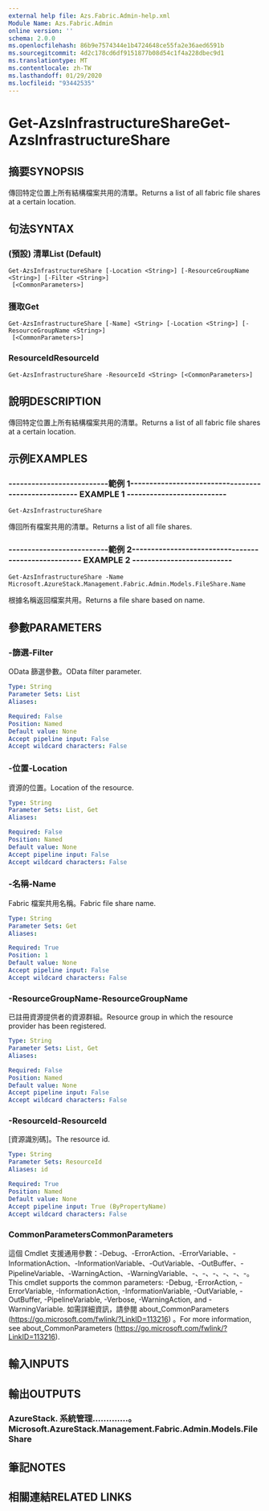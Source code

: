```yaml
---
external help file: Azs.Fabric.Admin-help.xml
Module Name: Azs.Fabric.Admin
online version: ''
schema: 2.0.0
ms.openlocfilehash: 86b9e7574344e1b4724648ce55fa2e36aed6591b
ms.sourcegitcommit: 4d2c178cd6df9151877b08d54c1f4a228dbec9d1
ms.translationtype: MT
ms.contentlocale: zh-TW
ms.lasthandoff: 01/29/2020
ms.locfileid: "93442535"
---
```

# <span data-ttu-id="77f49-101">Get-AzsInfrastructureShare</span><span class="sxs-lookup"><span data-stu-id="77f49-101">Get-AzsInfrastructureShare</span></span>

## <span data-ttu-id="77f49-102">摘要</span><span class="sxs-lookup"><span data-stu-id="77f49-102">SYNOPSIS</span></span>
<span data-ttu-id="77f49-103">傳回特定位置上所有結構檔案共用的清單。</span><span class="sxs-lookup"><span data-stu-id="77f49-103">Returns a list of all fabric file shares at a certain location.</span></span>

## <span data-ttu-id="77f49-104">句法</span><span class="sxs-lookup"><span data-stu-id="77f49-104">SYNTAX</span></span>

### <span data-ttu-id="77f49-105"> (預設) 清單</span><span class="sxs-lookup"><span data-stu-id="77f49-105">List (Default)</span></span>
```
Get-AzsInfrastructureShare [-Location <String>] [-ResourceGroupName <String>] [-Filter <String>]
 [<CommonParameters>]
```

### <span data-ttu-id="77f49-106">獲取</span><span class="sxs-lookup"><span data-stu-id="77f49-106">Get</span></span>
```
Get-AzsInfrastructureShare [-Name] <String> [-Location <String>] [-ResourceGroupName <String>]
 [<CommonParameters>]
```

### <span data-ttu-id="77f49-107">ResourceId</span><span class="sxs-lookup"><span data-stu-id="77f49-107">ResourceId</span></span>
```
Get-AzsInfrastructureShare -ResourceId <String> [<CommonParameters>]
```

## <span data-ttu-id="77f49-108">說明</span><span class="sxs-lookup"><span data-stu-id="77f49-108">DESCRIPTION</span></span>
<span data-ttu-id="77f49-109">傳回特定位置上所有結構檔案共用的清單。</span><span class="sxs-lookup"><span data-stu-id="77f49-109">Returns a list of all fabric file shares at a certain location.</span></span>

## <span data-ttu-id="77f49-110">示例</span><span class="sxs-lookup"><span data-stu-id="77f49-110">EXAMPLES</span></span>

### <span data-ttu-id="77f49-111">--------------------------範例 1--------------------------</span><span class="sxs-lookup"><span data-stu-id="77f49-111">-------------------------- EXAMPLE 1 --------------------------</span></span>
```
Get-AzsInfrastructureShare
```

<span data-ttu-id="77f49-112">傳回所有檔案共用的清單。</span><span class="sxs-lookup"><span data-stu-id="77f49-112">Returns a list of all file shares.</span></span>

### <span data-ttu-id="77f49-113">--------------------------範例 2--------------------------</span><span class="sxs-lookup"><span data-stu-id="77f49-113">-------------------------- EXAMPLE 2 --------------------------</span></span>
```
Get-AzsInfrastructureShare -Name Microsoft.AzureStack.Management.Fabric.Admin.Models.FileShare.Name
```

<span data-ttu-id="77f49-114">根據名稱返回檔案共用。</span><span class="sxs-lookup"><span data-stu-id="77f49-114">Returns a file share based on name.</span></span>

## <span data-ttu-id="77f49-115">參數</span><span class="sxs-lookup"><span data-stu-id="77f49-115">PARAMETERS</span></span>

### <span data-ttu-id="77f49-116">-篩選</span><span class="sxs-lookup"><span data-stu-id="77f49-116">-Filter</span></span>
<span data-ttu-id="77f49-117">OData 篩選參數。</span><span class="sxs-lookup"><span data-stu-id="77f49-117">OData filter parameter.</span></span>

```yaml
Type: String
Parameter Sets: List
Aliases: 

Required: False
Position: Named
Default value: None
Accept pipeline input: False
Accept wildcard characters: False
```

### <span data-ttu-id="77f49-118">-位置</span><span class="sxs-lookup"><span data-stu-id="77f49-118">-Location</span></span>
<span data-ttu-id="77f49-119">資源的位置。</span><span class="sxs-lookup"><span data-stu-id="77f49-119">Location of the resource.</span></span>

```yaml
Type: String
Parameter Sets: List, Get
Aliases: 

Required: False
Position: Named
Default value: None
Accept pipeline input: False
Accept wildcard characters: False
```

### <span data-ttu-id="77f49-120">-名稱</span><span class="sxs-lookup"><span data-stu-id="77f49-120">-Name</span></span>
<span data-ttu-id="77f49-121">Fabric 檔案共用名稱。</span><span class="sxs-lookup"><span data-stu-id="77f49-121">Fabric file share name.</span></span>

```yaml
Type: String
Parameter Sets: Get
Aliases: 

Required: True
Position: 1
Default value: None
Accept pipeline input: False
Accept wildcard characters: False
```

### <span data-ttu-id="77f49-122">-ResourceGroupName</span><span class="sxs-lookup"><span data-stu-id="77f49-122">-ResourceGroupName</span></span>
<span data-ttu-id="77f49-123">已註冊資源提供者的資源群組。</span><span class="sxs-lookup"><span data-stu-id="77f49-123">Resource group in which the resource provider has been registered.</span></span>

```yaml
Type: String
Parameter Sets: List, Get
Aliases: 

Required: False
Position: Named
Default value: None
Accept pipeline input: False
Accept wildcard characters: False
```

### <span data-ttu-id="77f49-124">-ResourceId</span><span class="sxs-lookup"><span data-stu-id="77f49-124">-ResourceId</span></span>
<span data-ttu-id="77f49-125">[資源識別碼]。</span><span class="sxs-lookup"><span data-stu-id="77f49-125">The resource id.</span></span>

```yaml
Type: String
Parameter Sets: ResourceId
Aliases: id

Required: True
Position: Named
Default value: None
Accept pipeline input: True (ByPropertyName)
Accept wildcard characters: False
```

### <span data-ttu-id="77f49-126">CommonParameters</span><span class="sxs-lookup"><span data-stu-id="77f49-126">CommonParameters</span></span>
<span data-ttu-id="77f49-127">這個 Cmdlet 支援通用參數：-Debug、-ErrorAction、-ErrorVariable、-InformationAction、-InformationVariable、-OutVariable、-OutBuffer、-PipelineVariable、-WarningAction、-WarningVariable、-、-、-、-、-、-。</span><span class="sxs-lookup"><span data-stu-id="77f49-127">This cmdlet supports the common parameters: -Debug, -ErrorAction, -ErrorVariable, -InformationAction, -InformationVariable, -OutVariable, -OutBuffer, -PipelineVariable, -Verbose, -WarningAction, and -WarningVariable.</span></span> <span data-ttu-id="77f49-128">如需詳細資訊，請參閱 about_CommonParameters (https://go.microsoft.com/fwlink/?LinkID=113216) 。</span><span class="sxs-lookup"><span data-stu-id="77f49-128">For more information, see about_CommonParameters (https://go.microsoft.com/fwlink/?LinkID=113216).</span></span>

## <span data-ttu-id="77f49-129">輸入</span><span class="sxs-lookup"><span data-stu-id="77f49-129">INPUTS</span></span>

## <span data-ttu-id="77f49-130">輸出</span><span class="sxs-lookup"><span data-stu-id="77f49-130">OUTPUTS</span></span>

### <span data-ttu-id="77f49-131">AzureStack. 系統管理.............。</span><span class="sxs-lookup"><span data-stu-id="77f49-131">Microsoft.AzureStack.Management.Fabric.Admin.Models.FileShare</span></span>

## <span data-ttu-id="77f49-132">筆記</span><span class="sxs-lookup"><span data-stu-id="77f49-132">NOTES</span></span>

## <span data-ttu-id="77f49-133">相關連結</span><span class="sxs-lookup"><span data-stu-id="77f49-133">RELATED LINKS</span></span>

